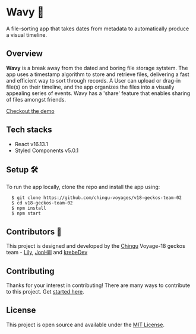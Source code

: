 # Wavy :rocket:
A file-sorting app that takes dates from metadata to automatically produce a visual timeline.

## Overview
**Wavy** is a break away from the dated and boring file storage sytstem. The app uses a timestamp algorithm to store and retrieve files, delivering a fast and efficient way to sort through records. A User can upload or drag-in file(s) on their timeline, and the app organizes the files into a visually appealing series of events. Wavy has a 'share' feature that enables sharing of files amongst friends.

[Checkout the demo](#link)


## Tech stacks 

* React v16.13.1
* Styled Components v5.0.1

## Setup :hammer_and_wrench:

To run the app locally, clone the repo and install the app using: 

```
  $ git clone https://github.com/chingu-voyages/v18-geckos-team-02
  $ cd v18-geckos-team-02
  $ npm install 
  $ npm start
```

## Contributors :sparkler:
This project is designed and developed by the [Chingu](https://www.chingu.io/) Voyage-18 geckos team - [Lily](https://github.com/lily-law), [JonHill](https://github.com/jondhill333) and [krebeDev](https://github.com/krebeDev)

## Contributing 
Thanks for your interest in contributing! There are many ways to contribute to this project. Get [started here](CONTRIBUTING.md).


## License 
This project is open source and available under the [MIT License](LICENSE.md).